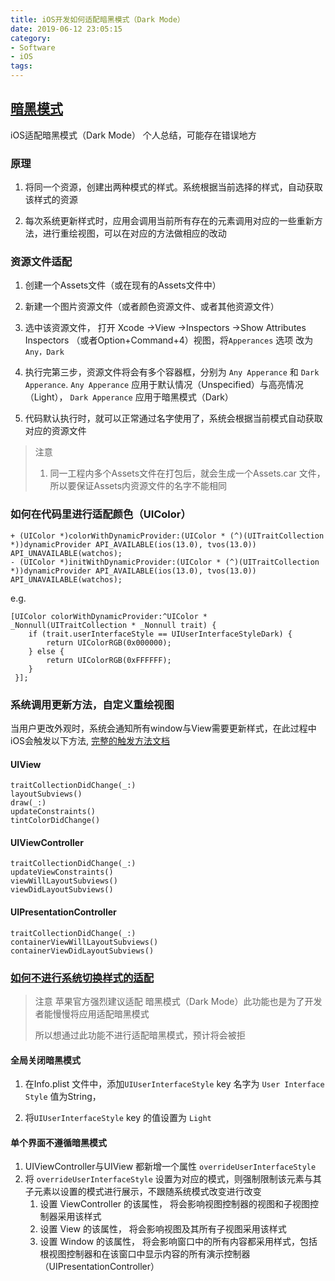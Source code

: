 ```yaml
---
title: iOS开发如何适配暗黑模式（Dark Mode）
date: 2019-06-12 23:05:15
category:
- Software
- iOS
tags:
---
```


## [暗黑模式](https://developer.apple.com/documentation/appkit/supporting_dark_mode_in_your_interface?changes=latest_minor)

iOS适配暗黑模式（Dark Mode）
个人总结，可能存在错误地方

<!--more-->

### 原理

1.  将同一个资源，创建出两种模式的样式。系统根据当前选择的样式，自动获取该样式的资源

2.  每次系统更新样式时，应用会调用当前所有存在的元素调用对应的一些重新方法，进行重绘视图，可以在对应的方法做相应的改动

### 资源文件适配

1.  创建一个Assets文件（或在现有的Assets文件中）

2.  新建一个图片资源文件（或者颜色资源文件、或者其他资源文件）

3.  选中该资源文件， 打开 Xcode ->View ->Inspectors ->Show Attributes Inspectors （或者Option+Command+4）视图，将`Apperances` 选项 改为`Any，Dark`

4.  执行完第三步，资源文件将会有多个容器框，分别为 `Any Apperance` 和 `Dark Apperance`. `Any Apperance` 应用于默认情况（Unspecified）与高亮情况（Light）， `Dark Apperance` 应用于暗黑模式（Dark）

5.  代码默认执行时，就可以正常通过名字使用了，系统会根据当前模式自动获取对应的资源文件

> 注意
> 
> 1.  同一工程内多个Assets文件在打包后，就会生成一个Assets.car 文件，所以要保证Assets内资源文件的名字不能相同

### 如何在代码里进行适配颜色（UIColor）

```
+ (UIColor *)colorWithDynamicProvider:(UIColor * (^)(UITraitCollection *))dynamicProvider API_AVAILABLE(ios(13.0), tvos(13.0)) API_UNAVAILABLE(watchos);
- (UIColor *)initWithDynamicProvider:(UIColor * (^)(UITraitCollection *))dynamicProvider API_AVAILABLE(ios(13.0), tvos(13.0)) API_UNAVAILABLE(watchos);
```
e.g.
```
[UIColor colorWithDynamicProvider:^UIColor * _Nonnull(UITraitCollection * _Nonnull trait) {
    if (trait.userInterfaceStyle == UIUserInterfaceStyleDark) {
        return UIColorRGB(0x000000);
    } else {
        return UIColorRGB(0xFFFFFF);
    }
 }];
```


### 系统调用更新方法，自定义重绘视图

当用户更改外观时，系统会通知所有window与View需要更新样式，在此过程中iOS会触发以下方法, [完整的触发方法文档](https://developer.apple.com/documentation/appkit/supporting_dark_mode_in_your_interface?changes=latest_minor)

#### UIView

```
traitCollectionDidChange(_:)
layoutSubviews()
draw(_:)
updateConstraints()
tintColorDidChange()
```

#### UIViewController

```
traitCollectionDidChange(_:)
updateViewConstraints()
viewWillLayoutSubviews()
viewDidLayoutSubviews()
```

#### UIPresentationController

```
traitCollectionDidChange(_:)
containerViewWillLayoutSubviews()
containerViewDidLayoutSubviews()
```

### [如何不进行系统切换样式的适配](https://developer.apple.com/documentation/appkit/supporting_dark_mode_in_your_interface/choosing_a_specific_interface_style_for_your_ios_app?changes=latest_minor)

> 注意
> 苹果官方强烈建议适配 暗黑模式（Dark Mode）此功能也是为了开发者能慢慢将应用适配暗黑模式
> 
> 所以想通过此功能不进行适配暗黑模式，预计将会被拒

#### 全局关闭暗黑模式

1.  在Info.plist 文件中，添加`UIUserInterfaceStyle` key 名字为 `User Interface Style` 值为String，

2.  将`UIUserInterfaceStyle` key 的值设置为 `Light`


#### 单个界面不遵循暗黑模式

1. UIViewController与UIView 都新增一个属性 `overrideUserInterfaceStyle`
2. 将 `overrideUserInterfaceStyle` 设置为对应的模式，则强制限制该元素与其子元素以设置的模式进行展示，不跟随系统模式改变进行改变
   1. 设置 ViewController 的该属性， 将会影响视图控制器的视图和子视图控制器采用该样式
   2. 设置 View 的该属性， 将会影响视图及其所有子视图采用该样式
   3. 设置 Window 的该属性， 将会影响窗口中的所有内容都采用样式，包括根视图控制器和在该窗口中显示内容的所有演示控制器（UIPresentationController）
